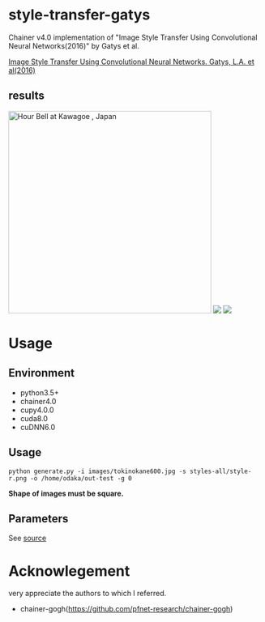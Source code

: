 # style-transfer-gatys
Chainer v4.0 implementation of "Image Style Transfer Using Convolutional Neural Networks(2016)" by Gatys et al.

[Image Style Transfer Using Convolutional Neural Networks. Gatys, L.A. et al(2016)](https://www.cv-foundation.org/openaccess/content_cvpr_2016/papers/Gatys_Image_Style_Transfer_CVPR_2016_paper.pdf) 
 
 ## results
<img src="https://farm1.staticflickr.com/886/27469269047_17ef5222d0_b.jpg" width=400 alt="Hour Bell at Kawagoe , Japan">
<img src="https://upload.wikimedia.org/wikipedia/commons/e/ea/Van_Gogh_-_Starry_Night_-_Google_Art_Project.jpg width=400 alt="Starry Night">
<img src="https://farm1.staticflickr.com/967/42291281042_3b5b2d0c1c_z.jpg width=400 alt="Hour Bell at Kawagoe , Japan">

# Usage 
## Environment
- python3.5+
- chainer4.0
- cupy4.0.0
- cuda8.0
- cuDNN6.0

## Usage
`python generate.py -i images/tokinokane600.jpg -s styles-all/style-r.png -o /home/odaka/out-test -g 0` 
 
 **Shape of images must be square.**

## Parameters
See [source](https://github.com/TetsuyaOdaka/style-transfer-gatys/blob/master/generate.py)

# Acknowlegement
very appreciate the authors to which I referred.
- chainer-gogh(https://github.com/pfnet-research/chainer-gogh) 
